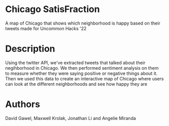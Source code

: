 # Chicago SatisFraction

A map of Chicago that shows which neighborhood is happy based on their tweets
made for Uncommon Hacks '22

# Description

Using the twitter API, we've extracted tweets that talked about their negihborhood in Chicago. We then performed sentiment analysis on them to measure whether they were saying positive or negative things about it. Then we used this data to create an interactive map of Chicago where users can look at the different neighborhoods and see how happy they are

# Authors
David Gawel, Maxwell Krolak, Jonathan Li and Angelie Miranda
